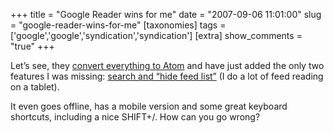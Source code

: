 +++
title = "Google Reader wins for me"
date = "2007-09-06 11:01:00"
slug = "google-reader-wins-for-me"
[taxonomies]
tags = ['google','google','syndication','syndication']
[extra]
show_comments = "true"
+++

Let’s see, they [convert everything to Atom](http://philwilson.org/blog/2005/10/atom-from-any-rss-feed-via-google.html) and have just added the only two features I was missing: [search and “hide feed list”](http://googlereader.blogspot.com/2007/09/we-found-it.html) (I do a lot of feed reading on a tablet).

It even goes offline, has a mobile version and some great keyboard shortcuts, including a nice SHIFT+/. How can you go wrong?
